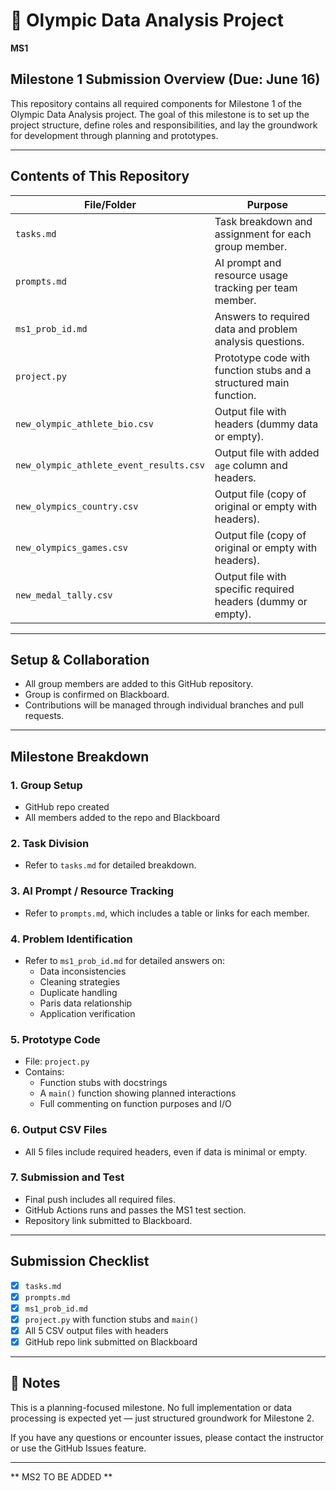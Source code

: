 # 🏅 Olympic Data Analysis Project 

****MS1****

## Milestone 1 Submission Overview (Due: June 16)

This repository contains all required components for Milestone 1 of the Olympic Data Analysis project. The goal of this milestone is to set up the project structure, define roles and responsibilities, and lay the groundwork for development through planning and prototypes.

---

## Contents of This Repository

| File/Folder                             | Purpose                                                            |
|-----------------------------------------|--------------------------------------------------------------------|
| `tasks.md`                              | Task breakdown and assignment for each group member.               |
| `prompts.md`                            | AI prompt and resource usage tracking per team member.             |
| `ms1_prob_id.md`                        | Answers to required data and problem analysis questions.           |
| `project.py`                            | Prototype code with function stubs and a structured main function. |
| `new_olympic_athlete_bio.csv`           | Output file with headers (dummy data or empty).                    |
| `new_olympic_athlete_event_results.csv` | Output file with added `age` column and headers.                   |
| `new_olympics_country.csv`              | Output file (copy of original or empty with headers).              |
| `new_olympics_games.csv`                | Output file (copy of original or empty with headers).              |
| `new_medal_tally.csv`                   | Output file with specific required headers (dummy or empty).       |

---

##  Setup & Collaboration

- All group members are added to this GitHub repository.
- Group is confirmed on Blackboard.
- Contributions will be managed through individual branches and pull requests.

---

## Milestone Breakdown

### 1. Group Setup
-  GitHub repo created
- All members added to the repo and Blackboard

### 2. Task Division
- Refer to `tasks.md` for detailed breakdown.

### 3. AI Prompt / Resource Tracking
- Refer to `prompts.md`, which includes a table or links for each member.

### 4. Problem Identification
- Refer to `ms1_prob_id.md` for detailed answers on:
  - Data inconsistencies
  - Cleaning strategies
  - Duplicate handling
  - Paris data relationship
  - Application verification

### 5. Prototype Code
- File: `project.py`
- Contains:
  - Function stubs with docstrings
  - A `main()` function showing planned interactions
  - Full commenting on function purposes and I/O

### 6. Output CSV Files
- All 5 files include required headers, even if data is minimal or empty.

### 7. Submission and Test
- Final push includes all required files.
- GitHub Actions runs and passes the MS1 test section.
- Repository link submitted to Blackboard.

---

## Submission Checklist

- [x] `tasks.md`
- [x] `prompts.md`
- [x] `ms1_prob_id.md`
- [x] `project.py` with function stubs and `main()`
- [x] All 5 CSV output files with headers
- [x] GitHub repo link submitted on Blackboard

---

## 📌 Notes

This is a planning-focused milestone. No full implementation or data processing is expected yet — just structured groundwork for Milestone 2.

If you have any questions or encounter issues, please contact the instructor or use the GitHub Issues feature.

---

** MS2 TO BE ADDED **
